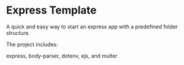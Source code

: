 # Express Template

A quick and easy way to start an express app with a predefined folder structure.

The project includes:

express,
body-parser,
dotenv,
ejs,
and multer
